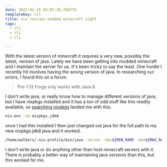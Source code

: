 ```yaml
---
date: 2022-01-25 03:07:39.768774
templateKey: til
title: nix rescues modded minecraft night
tags:
  - cli
  - cli
  - cli

---
```


With the latest version of minecraft it requires a very new, possibly
the latest, version of java.  Lately we have been getting into modded
minecraft and I maintain the server for us.  It's been tricky to say the
least.  One hurdle I recently hit involves having the wrong version of
java.  In researching our errors, I found this on a forum.

> Pre-1.13 Forge only works with Java 8.


I don't write java, or really know how to manage different versions of
java, but I have nixpkgs installed and it has a ton of odd stuff like
this readily available, so
[searching nixpkgs](https://search.nixos.org/packages?channel=21.05&show=jdk8&from=0&size=50&sort=relevance&type=packages&query=java+8)
landed me with this.

``` bash
nix-env -iA nixpkgs.jdk8
```

once I had this installed I then just changed out java for the full path
to my new nixpkgs.jdk8 java and it worked.

``` bash
/home/walkers/.nix-profile/bin/java -server -Xms${MIN_RAM} -Xmx${MAX_RAM} ${JAVA_PARAMETERS} -jar ${SERVER_JAR} nogui
```

I don't write java or do anything other than host minecraft servers wtih
it.  There is probably a better way of maintaining java versions than
this, but this worked for me.
